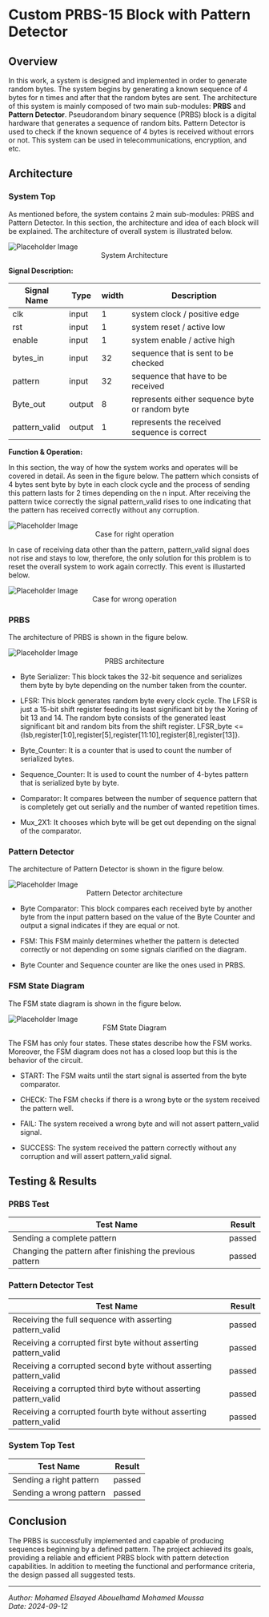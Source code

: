 # Custom PRBS-15 Block with Pattern Detector

## Overview

In this work, a system is designed and implemented in order to generate random bytes. The system begins by generating a known sequence of 4 bytes for n times and after that the random bytes are sent. The architecture of this system is mainly composed of two main sub-modules: **PRBS** and **Pattern Detector**. Pseudorandom binary sequence (PRBS) block is a digital hardware that generates a sequence of random bits. Pattern Detector is used to check if the known sequence of 4 bytes is received without errors or not. This system can be used in telecommunications, encryption, and etc.  

## Architecture

### System Top

As mentioned before, the system contains 2 main sub-modules: PRBS and Pattern Detector. In this section, the architecture and idea of each block will be explained. The architecture of overall system is illustrated below.

<img src="TOP.jpg" alt="Placeholder Image" style="display: block; margin: 0 auto;" />
<figcaption style="text-align: center;">System Architecture</figcaption>

**Signal Description:**

| Signal Name | Type | width | Description |
|-------------|------|-----|--------------|
| clk      | input  | 1 |system clock / positive edge|
| rst      | input  | 1 |system reset / active low|
| enable   | input  | 1 |system enable / active high|
| bytes_in | input  | 32 |sequence that is sent to be checked|
| pattern  | input  | 32 |sequence that have to be received|
| Byte_out | output | 8 |represents either sequence byte or random byte|
| pattern_valid |  output   | 1 |represents the received sequence  is correct|

**Function & Operation:**

In this section, the way of how the system works and operates will be covered in detail. As seen in the figure below. The pattern which consists of 4 bytes sent byte by byte in each clock cycle and the process of sending this pattern lasts for 2 times depending on the n input. After receiving the pattern twice correctly the signal pattern_valid rises to one indicating that the pattern has received correctly without any corruption. 

<img src="wave.PNG" alt="Placeholder Image" style="display: block; margin: 0 auto;" />
<figcaption style="text-align: center;">Case for right operation</figcaption>

In case of receiving data other than the pattern, pattern_valid signal does not rise and stays to low, therefore, the only solution for this problem is to reset the overall system to work again correctly. This event is illustarted below.

<img src="wave_2.PNG" alt="Placeholder Image" style="display: block; margin: 0 auto;" />
<figcaption style="text-align: center;">Case for wrong operation</figcaption>

### PRBS

The architecture of PRBS is shown in the figure below.  

<img src="PRBS.jpg" alt="Placeholder Image" style="display: block; margin: 0 auto;" />
<figcaption style="text-align: center;">PRBS architecture</figcaption>

- Byte Serializer: This block takes the 32-bit sequence and serializes them byte by byte depending on the number taken from the counter.

- LFSR: This block generates random byte every clock cycle. The LFSR is just a 15-bit shift register feeding its least significant bit by the Xoring of bit 13 and 14. The random byte consists of the generated least significant bit and random bits from the shift register. LFSR_byte <= {lsb,register[1:0],register[5],register[11:10],register[8],register[13]}.
- Byte_Counter: It is a counter that is used to count the number of serialized  bytes.
- Sequence_Counter: It is used to count the number of 4-bytes pattern that is serialized byte by byte.
- Comparator: It compares between the number of sequence pattern that is completely get out serially and the number of wanted repetition times.
- Mux_2X1: It chooses which byte will be get out depending on the signal of the comparator.

### Pattern Detector

The architecture of Pattern Detector is shown in the figure below.

<img src="Pattern_detector.jpg" alt="Placeholder Image" style="display: block; margin: 0 auto;" />
<figcaption style="text-align: center;">Pattern Detector architecture</figcaption>

- Byte Comparator: This block compares each received byte by another byte from the input pattern based on the value of the Byte Counter and output a signal indicates if they are equal or not.

- FSM: This FSM mainly determines whether the pattern is detected correctly or not depending on some signals clarified on the diagram.
- Byte Counter and Sequence counter are like the ones used in PRBS.

### FSM State Diagram

The FSM state diagram is shown in the figure below.

<img src="FSM.jpg" alt="Placeholder Image" style="display: block; margin: 0 auto;" />
<figcaption style="text-align: center;">FSM State Diagram</figcaption>

The FSM has only four states. These states describe how the FSM works. Moreover, the FSM diagram does not has a closed loop but this is the behavior of the circuit.

- START: The FSM waits until the start signal is asserted from the byte comparator.

- CHECK: The FSM checks if there is a wrong byte or the system received the pattern well.

- FAIL: The system received a wrong byte and will not assert pattern_valid signal.
- SUCCESS: The system received the pattern correctly without any corruption and will assert pattern_valid signal.

## Testing & Results

### PRBS Test

| Test Name | Result |  
|-----------|------|
| Sending a complete pattern     | passed  |
| Changing the pattern after finishing the previous pattern       | passed  |

### Pattern Detector Test

| Test Name | Result |
|-----------|------|
| Receiving the full sequence with asserting pattern_valid       | passed  |
|  Receiving a corrupted  first byte without asserting pattern_valid  | passed  |
|  Receiving a corrupted  second byte without asserting pattern_valid  | passed  |
|  Receiving a corrupted  third byte without asserting pattern_valid  | passed  |
|  Receiving a corrupted  fourth byte without asserting pattern_valid  | passed  |

### System Top Test

| Test Name | Result |  
|-----------|------|
| Sending a right pattern    | passed  |
| Sending a wrong pattern    | passed  |

## Conclusion

The PRBS is successfully implemented and capable of producing sequences beginning by a defined pattern. The project achieved its goals, providing a reliable and efficient PRBS block with pattern detection capabilities. In addition to meeting the functional and performance criteria, the design passed all suggested tests.

---

*Author: Mohamed Elsayed Abouelhamd Mohamed Moussa*  
*Date: 2024-09-12*